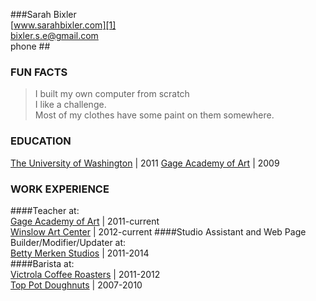 ###Sarah Bixler  
[www.sarahbixler.com][1]  
[bixler.s.e@gmail.com][2]  
phone ##

###  FUN FACTS
>I built my own computer from scratch  
>I like a challenge.  
>Most of my clothes have some paint on them somewhere.  


###  EDUCATION
[The University of Washington][1]  |  2011
[Gage Academy of Art][2]  |  2009 
  

###  WORK EXPERIENCE  

####Teacher at:  
  [Gage Academy of Art][4]  |  2011-current  
  [Winslow Art Center][5]  |  2012-current
####Studio Assistant and Web Page Builder/Modifier/Updater at:      
    [Betty Merken Studios][6]  |  2011-2014  
####Barista at:    
    [Victrola Coffee Roasters][7]  |  2011-2012  
    [Top Pot Doughnuts][8]  |  2007-2010  





[1]:  http://www.sarahbixler.com
[2]:  mailto:bixler.s.e@gmail.com
[3]:  http://www.washington.edu
[4]:  http://www.gageacademy.org
[5]:  http://www.winslowartcenter.com
[6]:  http://www.bettymerkenstudio.com
[7]:  http://www.victrolacoffeeroasters.com
[8]:  http://www.toppotdoughnuts.com
